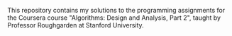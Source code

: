 This repository contains my solutions to the programming assignments for the Coursera course "Algorithms: Design and Analysis, Part 2", taught by Professor Roughgarden at Stanford University.

